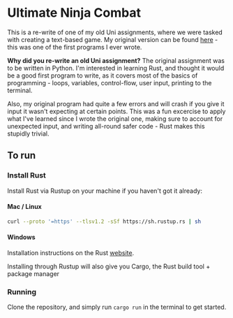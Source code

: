 # Ultimate Ninja Combat

This is a re-write of one of my old Uni assignments, where we were tasked with creating a text-based game. My original
version can be found [here](/old-version.py) - this was one of the first programs I ever wrote.

**Why did you re-write an old Uni assignment?** The original assignment was to be written in Python. I'm interested in
learning Rust, and thought it would be a good first program to write, as it covers most of the basics of programming -
loops, variables, control-flow, user input, printing to the terminal.

Also, my original program had quite a few errors and will crash if you give it input it wasn't expecting at certain
points.
This was a fun excercise to apply what I've learned since I wrote the original one, making sure to account for
unexpected input, and writing all-round safer code - Rust makes this stupidly trivial.

## To run

### Install Rust

Install Rust via Rustup on your machine if you haven't got it already:

#### Mac / Linux

```bash
curl --proto '=https' --tlsv1.2 -sSf https://sh.rustup.rs | sh
```

#### Windows

Installation instructions on the Rust [website](https://www.rust-lang.org/learn/get-started).

Installing through Rustup will also give you Cargo, the Rust build tool + package manager

### Running

Clone the repository, and simply run `cargo run` in the terminal to get started.